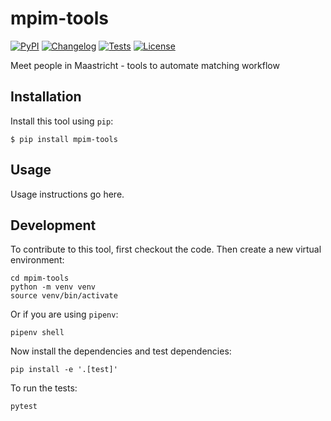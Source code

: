 # mpim-tools

[![PyPI](https://img.shields.io/pypi/v/mpim-tools.svg)](https://pypi.org/project/mpim-tools/)
[![Changelog](https://img.shields.io/github/v/release/AgenoDrei/mpim-tools?include_prereleases&label=changelog)](https://github.com/AgenoDrei/mpim-tools/releases)
[![Tests](https://github.com/AgenoDrei/mpim-tools/workflows/Test/badge.svg)](https://github.com/AgenoDrei/mpim-tools/actions?query=workflow%3ATest)
[![License](https://img.shields.io/badge/license-Apache%202.0-blue.svg)](https://github.com/AgenoDrei/mpim-tools/blob/master/LICENSE)

Meet people in Maastricht - tools to automate matching workflow

## Installation

Install this tool using `pip`:

    $ pip install mpim-tools

## Usage

Usage instructions go here.

## Development

To contribute to this tool, first checkout the code. Then create a new virtual environment:

    cd mpim-tools
    python -m venv venv
    source venv/bin/activate

Or if you are using `pipenv`:

    pipenv shell

Now install the dependencies and test dependencies:

    pip install -e '.[test]'

To run the tests:

    pytest
